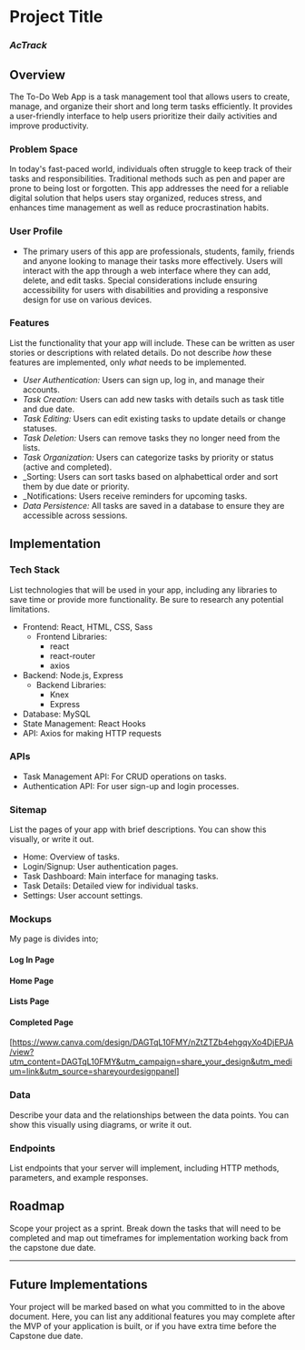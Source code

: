 # Project Title

 ### *AcTrack*

## Overview

The To-Do Web App is a task management tool that allows users to create, manage, and organize their short and long term tasks efficiently. It provides a user-friendly interface to help users prioritize their daily activities and improve productivity.

### Problem Space

In today's fast-paced world, individuals often struggle to keep track of their tasks and responsibilities. Traditional methods such as pen and paper are prone to being lost or forgotten. This app addresses the need for a reliable digital solution that helps users stay organized, reduces stress, and enhances time management as well as reduce procrastination habits.


### User Profile

- The primary users of this app are professionals, students, family, friends and anyone looking to manage their tasks more effectively. Users will interact with the app through a web interface where they can add, delete, and edit tasks. Special considerations include ensuring accessibility for users with disabilities and providing a responsive design for use on various devices.

### Features

List the functionality that your app will include. These can be written as user stories or descriptions with related details. Do not describe _how_ these features are implemented, only _what_ needs to be implemented.

- _User Authentication:_ Users can sign up, log in, and manage their accounts.
- _Task Creation:_ Users can add new tasks with details such as task title and due date.
- _Task Editing:_ Users can edit existing tasks to update details or change statuses.
- _Task Deletion:_ Users can remove tasks they no longer need from the lists.
- _Task Organization:_ Users can categorize tasks by priority or status (active and completed).
- _Sorting: Users can sort tasks based on alphabettical order and sort them by due date or priority.
- _Notifications: Users receive reminders for upcoming tasks.
- _Data Persistence:_ All tasks are saved in a database to ensure they are accessible across sessions.



## Implementation

### Tech Stack

List technologies that will be used in your app, including any libraries to save time or provide more functionality. Be sure to research any potential limitations.

- Frontend: React, HTML, CSS, Sass
    - Frontend Libraries:
        - react
        - react-router
        - axios
- Backend: Node.js, Express
    - Backend Libraries:
        - Knex
        - Express
- Database: MySQL
- State Management: React Hooks
- API: Axios for making HTTP requests

### APIs

- Task Management API: For CRUD operations on tasks.
- Authentication API: For user sign-up and login processes.


### Sitemap

List the pages of your app with brief descriptions. You can show this visually, or write it out.


- Home: Overview of tasks.
- Login/Signup: User authentication pages.
- Task Dashboard: Main interface for managing tasks.
- Task Details: Detailed view for individual tasks.
- Settings: User account settings.

### Mockups
My page is divides into;

#### Log In Page
#### Home Page
#### Lists Page
#### Completed Page
[https://www.canva.com/design/DAGTqL10FMY/nZtZTZb4ehgqyXo4DjEPJA/view?utm_content=DAGTqL10FMY&utm_campaign=share_your_design&utm_medium=link&utm_source=shareyourdesignpanel]

### Data

Describe your data and the relationships between the data points. You can show this visually using diagrams, or write it out. 

### Endpoints

List endpoints that your server will implement, including HTTP methods, parameters, and example responses.

## Roadmap

Scope your project as a sprint. Break down the tasks that will need to be completed and map out timeframes for implementation working back from the capstone due date. 

---

## Future Implementations
Your project will be marked based on what you committed to in the above document. Here, you can list any additional features you may complete after the MVP of your application is built, or if you have extra time before the Capstone due date.

